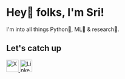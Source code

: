 # Hey👋 folks, I'm Sri! 

I'm into all things Python🐍, ML🤖 & research🔎.

## Let's catch up
<a href="http://x.com/y_svaish" target="blank"> <img height="32" width="32" src="https://unpkg.com/simple-icons@v13/icons/x.svg" title = "X"/> </a>
<a href="http://linkedin.com/in/srivaishnavi-yaddanapudi/" target="blank"><img height="32" width="32" src="https://unpkg.com/simple-icons@v13/icons/linkedin.svg" title="LinkedIn"/></a>
